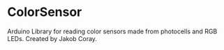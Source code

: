 # ColorSensor
Arduino Library for reading color sensors made from photocells and RGB LEDs. 
Created by Jakob Coray.
